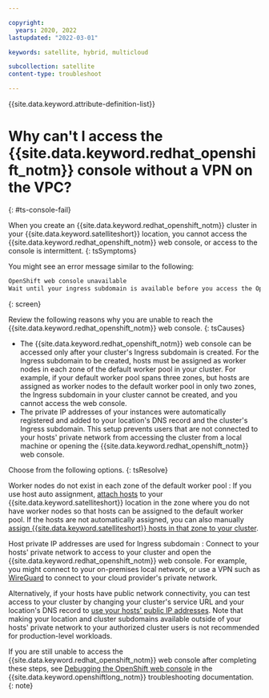 ```yaml
---

copyright:
  years: 2020, 2022
lastupdated: "2022-03-01"

keywords: satellite, hybrid, multicloud

subcollection: satellite
content-type: troubleshoot

---
```


{{site.data.keyword.attribute-definition-list}}

# Why can't I access the {{site.data.keyword.redhat_openshift_notm}} console without a VPN on the VPC?
{: #ts-console-fail}


When you create an {{site.data.keyword.redhat_openshift_notm}} cluster in your {{site.data.keyword.satelliteshort}} location, you cannot access the {{site.data.keyword.redhat_openshift_notm}} web console, or access to the console is intermittent.
{: tsSymptoms}

You might see an error message similar to the following:
```sh
OpenShift web console unavailable
Wait until your ingress subdomain is available before you access the OpenShift web console.
```
{: screen}


Review the following reasons why you are unable to reach the {{site.data.keyword.redhat_openshift_notm}} web console.
{: tsCauses}

- The {{site.data.keyword.redhat_openshift_notm}} web console can be accessed only after your cluster's Ingress subdomain is created. For the Ingress subdomain to be created, hosts must be assigned as worker nodes in each zone of the default worker pool in your cluster. For example, if your default worker pool spans three zones, but hosts are assigned as worker nodes to the default worker pool in only two zones, the Ingress subdomain in your cluster cannot be created, and you cannot access the web console.
- The private IP addresses of your instances were automatically registered and added to your location's DNS record and the cluster's Ingress subdomain. This setup prevents users that are not connected to your hosts' private network from accessing the cluster from a local machine or opening the {{site.data.keyword.redhat_openshift_notm}} web console.

Choose from the following options.
{: tsResolve}

Worker nodes do not exist in each zone of the default worker pool
:    If you use host auto assignment, [attach hosts](/docs/satellite?topic=satellite-attach-hosts) to your {{site.data.keyword.satelliteshort}} location in the zone where you do not have worker nodes so that hosts can be assigned to the default worker pool. If the hosts are not automatically assigned, you can also manually [assign {{site.data.keyword.satelliteshort}} hosts in that zone to your cluster](/docs/satellite?topic=satellite-assigning-hosts#host-assign-manual).

Host private IP addresses are used for Ingress subdomain
:    Connect to your hosts' private network to access to your cluster and open the {{site.data.keyword.redhat_openshift_notm}} web console. For example, you might connect to your on-premises local network, or use a VPN such as [WireGuard](/docs/openshift?topic=openshift-access_cluster#access_vpn_openshift) to connect to your cloud provider's private network. 

Alternatively, if your hosts have public network connectivity, you can test access to your cluster by changing your cluster's service URL and your location's DNS record to [use your hosts' public IP addresses](/docs/openshift?topic=openshift-access_cluster#sat_public_access). Note that making your location and cluster subdomains available outside of your hosts' private network to your authorized cluster users is not recommended for production-level workloads.

If you are still unable to access the {{site.data.keyword.redhat_openshift_notm}} web console after completing these steps, see [Debugging the OpenShift web console](/docs/openshift?topic=openshift-ocp-debug) in the {{site.data.keyword.openshiftlong_notm}} troubleshooting documentation.
{: note}


